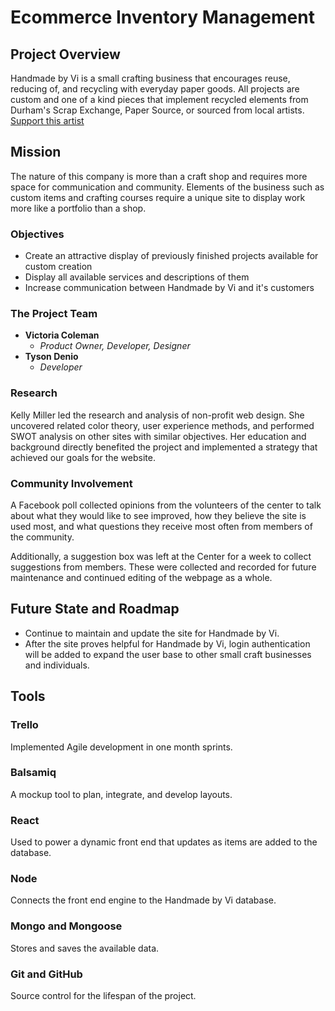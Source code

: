 # Ecommerce Inventory Management

## Project Overview

Handmade by Vi is a small crafting business that encourages reuse, reducing of, and recycling with everyday paper goods. All projects are custom and one of a kind pieces that implement recycled elements from Durham's Scrap Exchange, Paper Source, or sourced from local artists. [Support this artist](www.patreon.com/victoriarain)

## Mission

The nature of this company is more than a craft shop and requires more space for communication and community. Elements of the business such as custom items and crafting courses require a unique site to display work more like a portfolio than a shop.


### Objectives
- Create an attractive display of previously finished projects available for custom creation
- Display all available services and descriptions of them
- Increase communication between Handmade by Vi and it's customers

### The Project Team
* **Victoria Coleman**
    * *Product Owner, Developer, Designer*
* **Tyson Denio**
    * *Developer*

### Research
Kelly Miller led the research and analysis of non-profit web design. She uncovered related color theory, user experience methods, and performed SWOT analysis on other sites with similar objectives. Her education and background directly benefited the project and implemented a strategy that achieved our goals for the website.

### Community Involvement
A Facebook poll collected opinions from the volunteers of the center to talk about what they would like to see improved, how they believe the site is used most, and what questions they receive most often from members of the community.

Additionally, a suggestion box was left at the Center for a week to collect suggestions from members. These were collected and recorded for future maintenance and continued editing of the webpage as a whole.


## Future State and Roadmap
* Continue to maintain and update the site for Handmade by Vi.
* After the site proves helpful for Handmade by Vi, login authentication will be added to expand the user base to other small craft businesses and individuals.

## Tools

### Trello
Implemented Agile development in one month sprints.

### Balsamiq
A mockup tool to plan, integrate, and develop layouts.

### React
Used to power a dynamic front end that updates as items are added to the database.

### Node
Connects the front end engine to the Handmade by Vi database.

### Mongo and Mongoose
Stores and saves the available data.

### Git and GitHub
Source control for the lifespan of the project.
